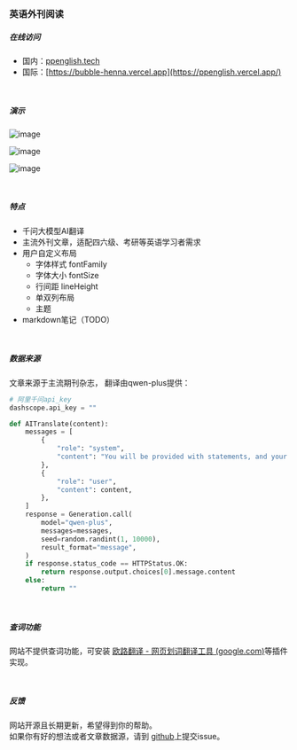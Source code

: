 ### 英语外刊阅读

##### 在线访问  
- 国内：[ppenglish.tech](https://www.ppenglish.tech/) 
- 国际：[https://bubble-henna.vercel.app](https://ppenglish.vercel.app/)

<br>

##### 演示          
![image](https://github.com/user-attachments/assets/d0376f4d-c34d-4153-8bbc-72cea6491585)

![image](https://github.com/user-attachments/assets/1cd94160-a87e-4d36-aa30-cd09a2697109)

![image](https://github.com/user-attachments/assets/b671e4c0-6826-4882-b216-61206d08326b)

<br>

##### 特点

- 千问大模型AI翻译
- 主流外刊文章，适配四六级、考研等英语学习者需求
- 用户自定义布局
  - 字体样式 fontFamily
  - 字体大小 fontSize
  - 行间距 lineHeight   
  - 单双列布局
  - 主题
- markdown笔记（TODO） 
 
<br>

##### 数据来源

文章来源于主流期刊杂志， 翻译由qwen-plus提供：   
```python
# 阿里千问api_key
dashscope.api_key = ""

def AITranslate(content):
    messages = [
        {
            "role": "system",
            "content": "You will be provided with statements, and your task is to translate them to standard Chinese.",
        },
        {
            "role": "user",
            "content": content,
        },
    ]
    response = Generation.call(
        model="qwen-plus",
        messages=messages,
        seed=random.randint(1, 10000),
        result_format="message",
    )
    if response.status_code == HTTPStatus.OK: 
        return response.output.choices[0].message.content
    else: 
        return ""
```


<br>

##### 查词功能

网站不提供查词功能，可安装 [欧路翻译 - 网页划词翻译工具 (google.com)](https://chromewebstore.google.com/detail/欧路翻译-网页划词翻译工具/djbfechcnkppbknmlhfcaoifgnicolin)等插件实现。

<br>

##### 反馈           
网站开源且长期更新，希望得到你的帮助。<br>
如果你有好的想法或者文章数据源，请到  [github](https://github.com/wushanglang/ppenglish)上提交issue。  



